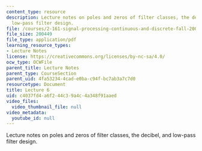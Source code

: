```yaml
---
content_type: resource
description: Lecture notes on poles and zeros of filter classes, the decibel, and
  low-pass filter design.
file: /courses/2-161-signal-processing-continuous-and-discrete-fall-2008/c4037fd4a6f244c39a4c4a348f91aaed_lecture_06.pdf
file_size: 200449
file_type: application/pdf
learning_resource_types:
- Lecture Notes
license: https://creativecommons.org/licenses/by-nc-sa/4.0/
ocw_type: OCWFile
parent_title: Lecture Notes
parent_type: CourseSection
parent_uid: 4fa53234-4cad-e0ba-c94f-bc7ab3a7c7d0
resourcetype: Document
title: Lecture 6
uid: c4037fd4-a6f2-44c3-9a4c-4a348f91aaed
video_files:
  video_thumbnail_file: null
video_metadata:
  youtube_id: null
---
```

Lecture notes on poles and zeros of filter classes, the decibel, and low-pass filter design.